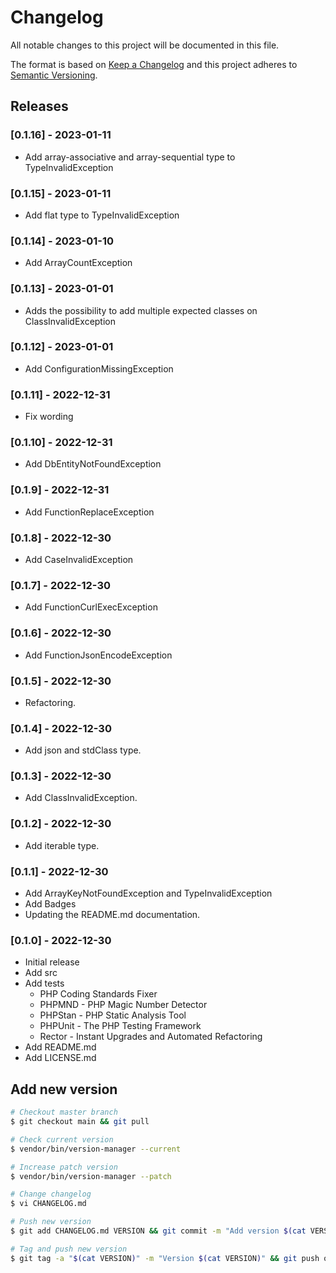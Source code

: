 # Changelog

All notable changes to this project will be documented in this file.

The format is based on [Keep a Changelog](http://keepachangelog.com/en/1.0.0/)
and this project adheres to [Semantic Versioning](http://semver.org/spec/v2.0.0.html).

## Releases

### [0.1.16] - 2023-01-11

* Add array-associative and array-sequential type to TypeInvalidException

### [0.1.15] - 2023-01-11

* Add flat type to TypeInvalidException

### [0.1.14] - 2023-01-10

* Add ArrayCountException

### [0.1.13] - 2023-01-01

* Adds the possibility to add multiple expected classes on ClassInvalidException

### [0.1.12] - 2023-01-01

* Add ConfigurationMissingException

### [0.1.11] - 2022-12-31

* Fix wording

### [0.1.10] - 2022-12-31

* Add DbEntityNotFoundException

### [0.1.9] - 2022-12-31

* Add FunctionReplaceException

### [0.1.8] - 2022-12-30

* Add CaseInvalidException

### [0.1.7] - 2022-12-30

* Add FunctionCurlExecException

### [0.1.6] - 2022-12-30

* Add FunctionJsonEncodeException

### [0.1.5] - 2022-12-30

* Refactoring.

### [0.1.4] - 2022-12-30

* Add json and stdClass type.

### [0.1.3] - 2022-12-30

* Add ClassInvalidException.

### [0.1.2] - 2022-12-30

* Add iterable type.

### [0.1.1] - 2022-12-30

* Add ArrayKeyNotFoundException and TypeInvalidException
* Add Badges
* Updating the README.md documentation.

### [0.1.0] - 2022-12-30

* Initial release
* Add src
* Add tests
  * PHP Coding Standards Fixer
  * PHPMND - PHP Magic Number Detector
  * PHPStan - PHP Static Analysis Tool
  * PHPUnit - The PHP Testing Framework
  * Rector - Instant Upgrades and Automated Refactoring
* Add README.md
* Add LICENSE.md

## Add new version

```bash
# Checkout master branch
$ git checkout main && git pull

# Check current version
$ vendor/bin/version-manager --current

# Increase patch version
$ vendor/bin/version-manager --patch

# Change changelog
$ vi CHANGELOG.md

# Push new version
$ git add CHANGELOG.md VERSION && git commit -m "Add version $(cat VERSION)" && git push

# Tag and push new version
$ git tag -a "$(cat VERSION)" -m "Version $(cat VERSION)" && git push origin "$(cat VERSION)"
```

